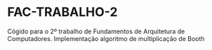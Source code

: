 # FAC-TRABALHO-2
Cógido para o 2º trabalho de Fundamentos de Arquitetura de Computadores. Implementação algoritmo de multiplicação de Booth
